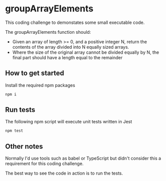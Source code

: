 # groupArrayElements

This coding challenge to demonstates some small executable code.

The groupArrayElements function should:
- Given an array of length >= 0, and a positive integer N, return the contents of the array divided into N equally sized arrays.
- Where the size of the original array cannot be divided equally by N, the final part should have a length equal to the remainder

## How to get started

Install the required npm packages
```sh
npm i
```

## Run tests

The following npm script will execute unit tests written in Jest
```sh
npm test
```

## Other notes

Normally I'd use tools such as babel or TypeScript but didn't consider this a requirement for this coding challenge.

The best way to see the code in action is to run the tests.
